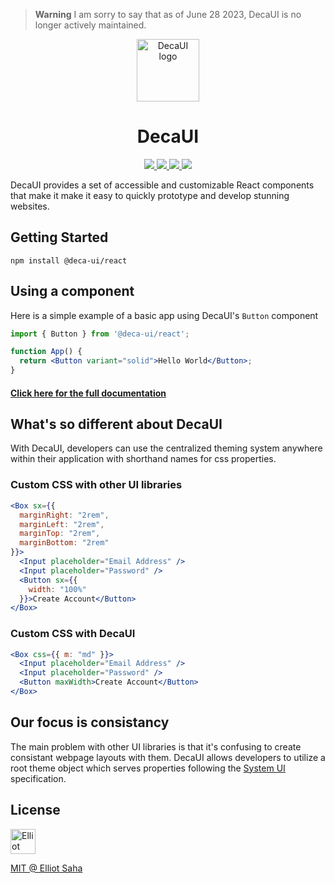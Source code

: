 > **Warning**
> I am sorry to say that as of June 28 2023, DecaUI is no longer actively maintained.

<p align="center">
  <a href="https://deca-ui.com/" rel="noopener" target="_blank"><img width="100" src="https://www.deca-ui.com/icon.svg" alt="DecaUI logo"></a>
  <h1 align="center">DecaUI</h1>
</p>
<p align="center">
  <a href="https://codecov.io/gh/deca-org/deca-ui">  
    <img src="https://codecov.io/gh/deca-org/deca-ui/branch/main/graph/badge.svg?token=LU7SZSZQG5"/> 
  </a>
  <a href="https://www.codacy.com/gh/deca-org/deca-ui/dashboard?utm_source=github.com&amp;utm_medium=referral&amp;utm_content=deca-org/deca-ui&amp;utm_campaign=Badge_Grade">
    <img src="https://app.codacy.com/project/badge/Grade/7ec6172d6dbf4af88682996c955d6604"/>
  </a>
  <a href="https://www.npmjs.com/package/@deca-ui/react">
    <img src="https://img.shields.io/npm/dm/@deca-ui/react" />
  </a>
  <a href="https://github.com/deca-org/deca-ui/blob/main/LICENSE">
    <img src="https://img.shields.io/github/license/deca-org/deca-ui" />
  </a>
</p>
<p>DecaUI provides a set of accessible and customizable React components that make it make it easy to quickly prototype and develop stunning websites.</p>

## Getting Started
```
npm install @deca-ui/react
```

## Using a component
Here is a simple example of a basic app using DecaUI's ```Button``` component

```jsx
import { Button } from '@deca-ui/react';

function App() {
  return <Button variant="solid">Hello World</Button>;
}
```

#### [Click here for the full documentation](https://www.deca-ui.com/docs/guide/installation)

## What's so different about DecaUI
With DecaUI, developers can use the centralized theming system anywhere within their application with shorthand names for css properties.

### Custom CSS with other UI libraries
```jsx
<Box sx={{
  marginRight: "2rem",
  marginLeft: "2rem",
  marginTop: "2rem",
  marginBottom: "2rem"
}}>
  <Input placeholder="Email Address" />
  <Input placeholder="Password" />
  <Button sx={{ 
    width: "100%"
  }}>Create Account</Button>
</Box>
```

### Custom CSS with DecaUI 
```jsx
<Box css={{ m: "md" }}>
  <Input placeholder="Email Address" />
  <Input placeholder="Password" />
  <Button maxWidth>Create Account</Button>
</Box>
```

## Our focus is consistancy
The main problem with other UI libraries is that it's confusing to create consistant webpage layouts with them. DecaUI allows developers to utilize a root theme object which serves properties following the [System UI](https://github.com/system-ui/theme-specification) specification.

## License
<img src="https://www.deca-ui.com/headshot.webp" width="40" alt="Elliot Saha" align="center"/>

<a href="https://github.com/deca-org/deca-ui/blob/main/LICENSE">MIT @ Elliot Saha</a>


